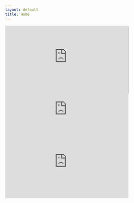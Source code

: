 ```yaml
---
layout: default
title: Home
---
```

  <div class="section">
    <div class="container">
      <div class="row">
		<span style="font-size: 3em">
	<a href="https://itunes.apple.com/ie/artist/the-ocean-hours/1455797617" class="fab fa-itunes"></a>
	<a href="https://www.youtube.com/channel/UCPu4X7gm5ptMgT_5z_aPpWg" class="fab fa-youtube-square"></a>
	<a href="buymeacoff.ee/theoceanhours" class="fas fa-coffee"></a>
	<a href="https://www.instagram.com/theoceanhoursmusic/" class="fab fa-instagram"></a>
	<a href="https://mailchi.mp/bf1d5c39975b/theoceanhours" class="fab fa-mailchimp"></a>
	<a href="mailto:theoceanhours@gmail.com" class="fa fa-envelope"></a>
	</span>
      </div>
    </div>
  </div>
  <div class="section values">
    <div class="container">
      <div class="row">
        <div class="one-half column value" >
		<iframe src="https://open.spotify.com/embed/album/2KFEef7nFBXmaXiUdrn8Fc" width="400" height="220" frameborder="0" allowtransparency="true" allow="encrypted-media" style="box-shadow: 0px 2px 2px"></iframe>
        </div>
      </div>
    </div>
  </div>
  <!-- <div class="section values"> -->
  <!--   <div class="container"> -->
  <!--     <div class="row"> -->
  <!-- 		  <iframe width="400" height="220" src="https://www.kickstarter.com/projects/theoceanhours/the-ocean-hours-swim-for-the-surface/widget/video.html" frameborder="0" scrolling="no" style="box-shadow: 0px 2px 10px"> </iframe> -->
  <!--     </div> -->
  <!--   </div> -->
  <!-- </div> -->
  <div class="section values">
    <div class="container">
      <div class="row">
  	  <iframe style="border: 0; width: 400px; height: 120px;" src="https://bandcamp.com/EmbeddedPlayer/album=3240067455/size=large/bgcol=ffffff/linkcol=333333/tracklist=false/artwork=small/track=443826723/transparent=true/" seamless><a href="http://theoceanhours.bandcamp.com/album/the-distance-ep">The Distance EP by The Ocean Hours</a></iframe>
      </div>
    </div>
  </div>
  <div class="section values">
    <div class="container">
      <div class="row">
  	  <iframe width="400" height="220" src="https://www.youtube.com/embed/iTZn7o_X23Y" frameborder="0" allow="accelerometer; autoplay; encrypted-media; gyroscope; picture-in-picture" allowfullscreen></iframe>
      </div>
    </div>
  </div>

<script id="mcjs">!function(c,h,i,m,p){m=c.createElement(h),p=c.getElementsByTagName(h)[0],m.async=1,m.src=i,p.parentNode.insertBefore(m,p)}(document,"script","https://chimpstatic.com/mcjs-connected/js/users/dcece558162d1ee36ede8fabd/74db872331d6b30faacab21f2.js");</script>
